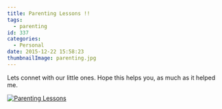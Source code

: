 ```yaml
---
title: Parenting Lessons !!
tags:
  - parenting
id: 337
categories:
  - Personal
date: 2015-12-22 15:58:23
thumbnailImage: parenting.jpg
---
```


Lets connet with our little ones. Hope this helps you, as much as it helped me.

<!--more-->

[![](parenting-lessons/words.jpg "Parenting Lessons")](parenting-lessons/words.jpg)
